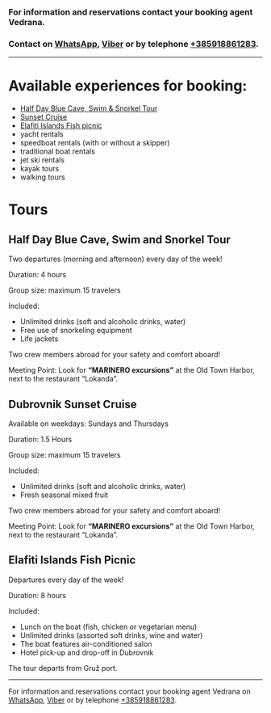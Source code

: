 ### For information and reservations contact your booking agent Vedrana.

### Contact on [WhatsApp](https://wa.me/+385918861283), [Viber](viber://chat/?number=%2B385918861283) or by telephone [+385918861283](tel:+385918861283).

___

# Available experiences for booking:
* [Half Day Blue Cave, Swim & Snorkel Tour](#half-day-blue-cave-swim-and-snorkel-tour)
* [Sunset Cruise](#dubrovnik-sunset-cruise)
* [Elafiti Islands Fish picnic](#elafiti-islands-fish-picnic)
* yacht rentals
* speedboat rentals (with or without a skipper)
* traditional boat rentals
* jet ski rentals
* kayak tours
* walking tours

# Tours
## Half Day Blue Cave, Swim and Snorkel Tour
Two departures (morning and afternoon) every day of the week!

Duration: 4 hours 

Group size: maximum 15 travelers

Included:
* Unlimited drinks (soft and alcoholic drinks, water)
* Free use of snorkeling equipment
* Life jackets

Two crew members abroad for your safety and comfort aboard! 

Meeting Point: Look for **“MARINERO excursions”** at the Old Town Harbor, next to the restaurant “Lokanda”.

## Dubrovnik Sunset Cruise
Available on weekdays: Sundays and Thursdays

Duration: 1.5 Hours

Group size: maximum 15 travelers

Included:
* Unlimited drinks (soft and alcoholic drinks, water)
* Fresh seasonal mixed fruit

Two crew members abroad for your safety and comfort aboard!

Meeting Point: Look for **“MARINERO excursions”** at the Old Town Harbor, next to the restaurant “Lokanda”.

## Elafiti Islands Fish Picnic
Departures every day of the week!

Duration: 8 hours 

Included:
* Lunch on the boat (fish, chicken or vegetarian menu)
* Unlimited drinks (assorted soft drinks, wine and water)
* The boat features air-conditioned salon
* Hotel pick-up and drop-off in Dubrovnik

The tour departs from Gruž port.

___

For information and reservations contact your booking agent Vedrana on [WhatsApp](https://wa.me/+385918861283), [Viber](viber://chat/?number=%2B385918861283) or by telephone [+385918861283](tel:+385918861283).

